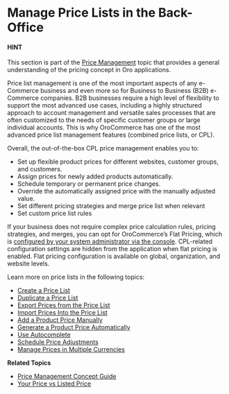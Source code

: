 <a id="user-guide-pricing-pricelist-management"></a>

<a id="user-guide-pricing-import-export"></a>

# Manage Price Lists in the Back-Office

#### HINT
This section is part of the [Price Management](../../../concept-guides/catalog-promotions/pricing/index.md#user-guide-pricing) topic that provides a general understanding of the pricing concept in Oro applications.

Price list management is one of the most important aspects of any e-Commerce business and even more so for Business to Business (B2B) e-Commerce companies. B2B businesses require a high level of flexibility to support the most advanced use cases, including a highly structured approach to account management and versatile sales processes that are often customized to the needs of specific customer groups or large individual accounts. This is why OroCommerce has one of the most advanced price list management features (combined price lists, or CPL).

Overall, the out-of-the-box CPL price management enables you to:

* Set up flexible product prices for different websites, customer groups, and customers.
* Assign prices for newly added products automatically.
* Schedule temporary or permanent price changes.
* Override the automatically assigned price with the manually adjusted value.
* Set different pricing strategies and merge price list when relevant
* Set custom price list rules

If your business does not require complex price calculation rules, pricing strategies, and merges, you can opt for OroCommerce’s Flat Pricing, which is [configured by your system administrator via the console](../../../../backend/setup/post-install/flat-pricing.md#dev-guide-setup-flat-pricing). CPL-related configuration settings are hidden from the application when flat pricing is enabled. Flat pricing configuration is available on global, organization, and website levels.

Learn more on price lists in the following topics:

* [Create a Price List](create.md)
* [Duplicate a Price List](duplicate.md)
* [Export Prices from the Price List](export.md)
* [Import Prices Into the Price List](import.md)
* [Add a Product Price Manually](manual.md)
* [Generate a Product Price Automatically](auto.md)
* [Use Autocomplete](autocomplete.md)
* [Schedule Price Adjustments](schedule.md)
* [Manage Prices in Multiple Currencies](multicurrency.md)

**Related Topics**

* [Price Management Concept Guide](../../../concept-guides/catalog-promotions/pricing/index.md#user-guide-pricing)
* [Your Price vs Listed Price](../../../storefront/getting-started/common-controls.md#frontstore-guide-navigation-product-price)
